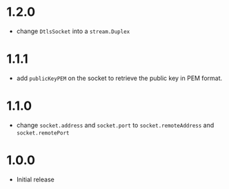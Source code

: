# 1.2.0

* change `DtlsSocket` into a `stream.Duplex`

# 1.1.1

* add `publicKeyPEM` on the socket to retrieve the public key in PEM format.

# 1.1.0

* change `socket.address` and `socket.port` to `socket.remoteAddress` and `socket.remotePort`

# 1.0.0

* Initial release